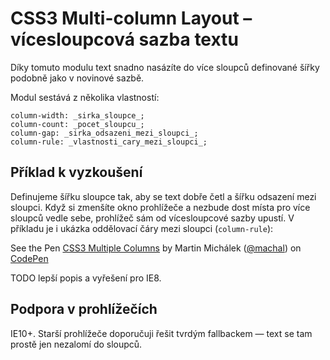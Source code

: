 CSS3 Multi-column Layout – vícesloupcová sazba textu
====================================================

Díky tomuto modulu text snadno nasázíte do více sloupců definované šířky podobně jako v novinové sazbě.

Modul sestává z několika vlastností:

	column-width: _sirka_sloupce_;
	column-count: _pocet_sloupcu_;
	column-gap: _sirka_odsazeni_mezi_sloupci_;
	column-rule: _vlastnosti_cary_mezi_sloupci_;

Příklad k vyzkoušení
--------------------

Definujeme šířku sloupce tak, aby se text dobře četl a šířku odsazení mezi sloupci. Když si zmenšíte okno prohlížeče a nezbude dost místa pro více sloupců vedle sebe, prohlížeč sám od vícesloupcové sazby upustí. V příkladu je i ukázka oddělovací čáry mezi sloupci (`column-rule`):

<p data-height="235" data-theme-id="502" data-slug-hash="ohLgJ" data-user="machal" data-default-tab="result" class='codepen'>See the Pen <a href='http://codepen.io/machal/pen/ohLgJ'>CSS3 Multiple Columns</a> by Martin Michálek (<a href='http://codepen.io/machal'>@machal</a>) on <a href='http://codepen.io'>CodePen</a></p>
<script async src="http://codepen.io/assets/embed/ei.js"></script>

TODO lepší popis a vyřešení pro IE8.


Podpora v prohlížečích
----------------------

IE10+. Starší prohlížeče doporučuji řešit tvrdým fallbackem — text se tam prostě jen nezalomí do sloupců.
